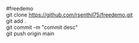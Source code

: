 #freedemo <br>
git clone https://github.com/rsenthil75/freedemo.git <br>
git add . <br>
git commit -m "commit desc" <br>
git push origin main
